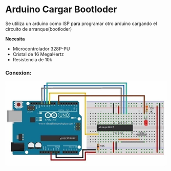 # Arduino Cargar Bootloder

Se utiliza un arduino como ISP para programar otro arduino cargando el circuito de arranque(bootloder)

**Necesita**
* Microcontrolador 328P-PU
* Cristal de 16 MegaHertz
* Resistencia de 10k

### Conexion:

<img src="https://github.com/IDiegoUlises/Arduino-Cargar-Bootloder/blob/master/images/Arduino-Como-ISP.jpeg" />

